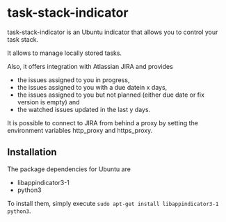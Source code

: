task-stack-indicator
====================

task-stack-indicator is an Ubuntu indicator that allows you to control your task stack.

It allows to manage locally stored tasks.

Also, it offers integration with Atlassian JIRA and provides
- the issues assigned to you in progress,
- the issues assigned to you with a due datein x days,
- the issues assigned to you but not planned (either due date or fix version is empty) and
- the watched issues updated in the last y days.

It is possible to connect to JIRA from behind a proxy by setting the environment variables http_proxy and https_proxy.

Installation
------------

The package dependencies for Ubuntu are
- libappindicator3-1
- python3

To install them, simply execute `sudo apt-get install libappindicator3-1 python3`.

